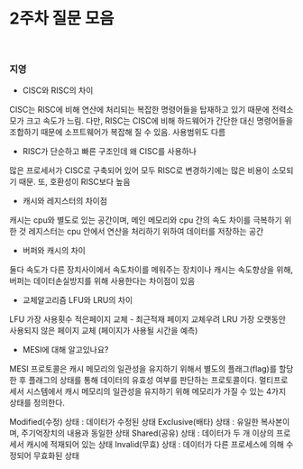 # 2주차 질문 모음

<br>

### 지영

- CISC와 RISC의 차이

CISC는 RISC에 비해 연산에 처리되는 복잡한 명령어들을 탑재하고 있기 때문에 전력소모가 크고 속도가 느림. 다만, RISC는 CISC에 비해 하드웨어가 간단한 대신 명령어들을 조합하기 때문에 소프트웨어가 복잡해 질 수 있음. 사용범위도 다름

- RISC가 단순하고 빠른 구조인데 왜 CISC를 사용하나

많은 프로세서가 CISC로 구축되어 있어 모두 RISC로 변경하기에는 많은 비용이 소모되기 때문. 또, 호환성이 RISC보다 높음

- 캐시와 레지스터의 차이점

캐시는 cpu와 별도로 있는 공간이며, 메인 메모리와 cpu 간의 속도 차이를 극복하기 위한 것
레지스터는 cpu 안에서 연산을 처리하기 위하여 데이터를 저장하는 공간

- 버퍼와 캐시의 차이

둘다 속도가 다른 장치사이에서 속도차이를 메워주는 장치이나
캐시는 속도향상을 위해, 버퍼는 데이터손실방지를 위해 사용한다는 차이점이 있음

- 교체알고리즘 LFU와 LRU의 차이

LFU 가장 사용횟수 적은페이지 교체 - 최근적재 페이지 교체우려
LRU 가장 오랫동안 사용되지 않은 페이지 교체 (페이지가 사용될 시간을 예측)

- MESI에 대해 알고있나요?

MESI 프로토콜은 캐시 메모리의 일관성을 유지하기 위해서
 별도의 플래그(flag)를 할당한 후 플래그의 상태를 통해 
데이터의 유효성 여부를 판단하는 프로토콜이다. 
멀티프로세서 시스템에서 캐시 메모리의 일관성을 유지하기 위해 
메모리가 가질 수 있는 4가지 상태를 정의한다.

Modified(수정) 상태 : 데이터가 수정된 상태
Exclusive(배타) 상태 : 유일한 복사본이며, 주기억장치의 내용과 동일한 상태
Shared(공유) 상태 : 데이터가 두 개 이상의 프로세서 캐시에 적재되어 있는 상태
Invalid(무효) 상태 : 데이터가 다른 프로세스에 의해 수정되어 무효화된 상태

